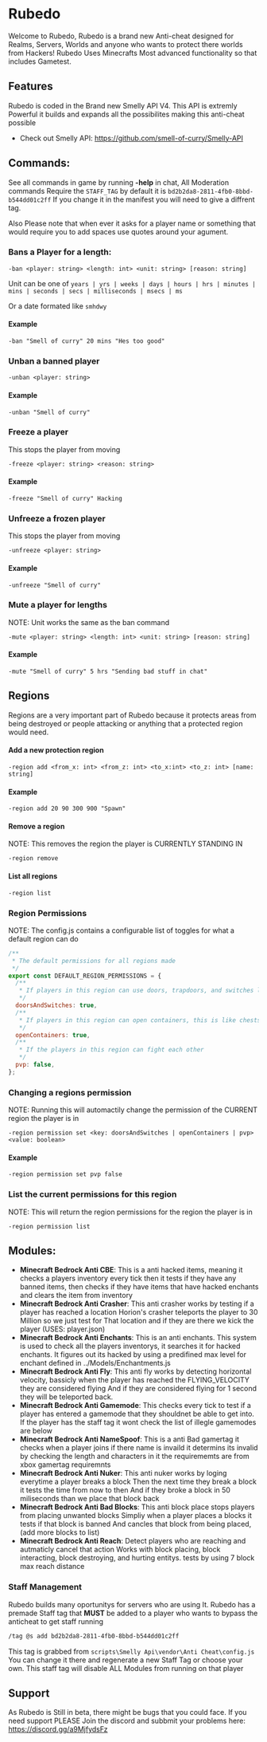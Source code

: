 # Rubedo

Welcome to Rubedo, Rubedo is a brand new Anti-cheat designed for Realms, Servers, Worlds and anyone who wants to protect there worlds from Hackers! Rubedo Uses Minecrafts Most advanced functionality so that includes Gametest.

## Features

Rubedo is coded in the Brand new Smelly API V4. This API is extremly Powerful it builds and expands all the possibilites making this anti-cheat possible

- Check out Smelly API: https://github.com/smell-of-curry/Smelly-API

## Commands:

See all commands in game by running **-help** in chat, All Moderation commands
Require the `STAFF_TAG` by default it is `bd2b2da8-2811-4fb0-8bbd-b544dd01c2ff`
If you change it in the manifest you will need to give a diffrent tag.

Also Please note that when ever it asks for a player name or something
that would require you to add spaces use quotes around your agument.

### Bans a Player for a length:
```
-ban <player: string> <length: int> <unit: string> [reason: string]
```
Unit can be one of `years | yrs | weeks | days | hours | hrs | minutes | mins | seconds | secs | milliseconds | msecs | ms`

Or a date formated like `smhdwy`

#### Example
```
-ban "Smell of curry" 20 mins "Hes too good"
```

### Unban a banned player
```
-unban <player: string>
```
#### Example
```
-unban "Smell of curry"
```

### Freeze a player
This stops the player from moving
```
-freeze <player: string> <reason: string>
```
#### Example
```
-freeze "Smell of curry" Hacking
```
### Unfreeze a frozen player
This stops the player from moving
```
-unfreeze <player: string>
```
#### Example
```
-unfreeze "Smell of curry"
```

### Mute a player for lengths
NOTE: Unit works the same as the ban command
```
-mute <player: string> <length: int> <unit: string> [reason: string]
```
#### Example
```
-mute "Smell of curry" 5 hrs "Sending bad stuff in chat"
```

## Regions
Regions are a very important part of Rubedo because it protects
areas from being destroyed or people attacking or anything
that a protected region would need.

#### Add a new protection region
```
-region add <from_x: int> <from_z: int> <to_x:int> <to_z: int> [name: string]
```
#### Example
```
-region add 20 90 300 900 "Spawn"
```

#### Remove a region
NOTE: This removes the region the player is CURRENTLY STANDING IN
```
-region remove
```
#### List all regions
```
-region list
```
### Region Permissions
NOTE: The config.js contains a configurable list of toggles for what 
a default region can do
```js
/**
 * The default permissions for all regions made
 */
export const DEFAULT_REGION_PERMISSIONS = {
  /**
   * If players in this region can use doors, trapdoors, and switches like buttons and levers
   */
  doorsAndSwitches: true,
  /**
   * If players in this region can open containers, this is like chests, furnaces, hoppers, etc
   */
  openContainers: true,
  /**
   * If the players in this region can fight each other
   */
  pvp: false,
};
```
### Changing a regions permission
NOTE: Running this will automactily change the permission of the 
CURRENT region the player is in
```
-region permission set <key: doorsAndSwitches | openContainers | pvp> <value: boolean>
```
#### Example
```
-region permission set pvp false
```
### List the current permissions for this region
NOTE: This will return the region permissions for the region the player is in
```
-region permission list
```

## Modules:

- **Minecraft Bedrock Anti CBE**: This is a anti hacked items, meaning it checks a players inventory every tick then it tests if they have any banned items, then checks if they have items that have hacked enchants and clears the item from inventory
- **Minecraft Bedrock Anti Crasher**: This anti crasher works by testing if a player has reached a location Horion's crasher teleports the player to 30 Million so we just test for That location and if they are there we kick the player (USES: player.json)
- **Minecraft Bedrock Anti Enchants**: This is an anti enchants. This system is used to check all the players inventorys, it searches it for hacked enchants. It figures out its hacked by using a predifined max level for enchant defined in ../Models/Enchantments.js
- **Minecraft Bedrock Anti Fly**: This anti fly works by detecting horizontal velocity, bassicly when the player has reached the FLYING_VELOCITY they are considered flying And if they are considered flying for 1 second they will be teleported back.
- **Minecraft Bedrock Anti Gamemode**: This checks every tick to test if a player has entered a gamemode that they shouldnet be able to get into. If the player has the staff tag it wont check the list of illegle gamemodes are below
- **Minecraft Bedrock Anti NameSpoof**: This is a anti Bad gamertag it checks when a player joins if there name is invaild it determins its invalid by checking the length and characters in it the requirememts are from xbox gamertag requiremnts
- **Minecraft Bedrock Anti Nuker**: This anti nuker works by loging everytime a player breaks a block Then the next time they break a block it tests the time from now to then And if they broke a block in 50 miliseconds than we place that block back
- **Minecraft Bedrock Anti Bad Blocks**: This anti block place stops players from placing unwanted blocks Simpliy when a player places a blocks it tests if that block is banned And cancles that block from being placed, (add more blocks to list)
- **Minecraft Bedrock Anti Reach**: Detect players who are reaching and autmaticly cancel that action Works with block placing, block interacting, block destroying, and hurting entitys. tests by using 7 block max reach distance

### Staff Management

Rubedo builds many oportunitys for servers who are using It. Rubedo has a premade Staff tag that **MUST** be added to a player who wants to bypass the anticheat to get staff running

```bash
/tag @s add bd2b2da8-2811-4fb0-8bbd-b544dd01c2ff
```

This tag is grabbed from `scripts\Smelly Api\vendor\Anti Cheat\config.js` You can change it there and regenerate a new Staff Tag or choose your own. This staff tag will disable ALL Modules from running on that player

## Support

As Rubedo is Still in beta, there might be bugs that you could face. If you need support PLEASE Join the discord and subbmit your problems here: https://discord.gg/a9MjfydsFz
